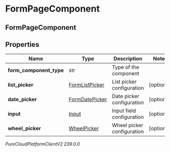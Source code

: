 # FormPageComponent

## FormPageComponent

## Properties

|Name | Type | Description | Notes|
|------------ | ------------- | ------------- | -------------|
| **form_component_type** | str | Type of the component | |
| **list_picker** | [FormListPicker](FormListPicker) | List picker configuration | [optional] |
| **date_picker** | [FormDatePicker](FormDatePicker) | Date picker configuration | [optional] |
| **input** | [Input](Input) | Input field configuration | [optional] |
| **wheel_picker** | [WheelPicker](WheelPicker) | Wheel picker configuration | [optional] |



_PureCloudPlatformClientV2 239.0.0_

